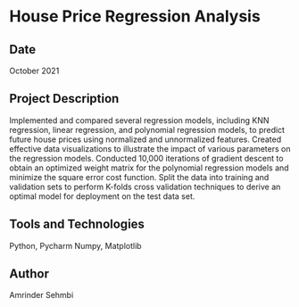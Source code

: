 # House Price Regression Analysis

## Date

October 2021

## Project Description

Implemented and compared several regression models, including KNN regression, linear regression, and polynomial regression models, to predict future house prices using normalized and unnormalized features.
Created effective data visualizations to illustrate the impact of various parameters on the regression models.
Conducted 10,000 iterations of gradient descent to obtain an optimized weight matrix for the polynomial regression models and minimize the square error cost function.
Split the data into training and validation sets to perform K-folds cross validation techniques to derive an optimal model for deployment on the test data set.

## Tools and Technologies

Python, Pycharm Numpy, Matplotlib

## Author

Amrinder Sehmbi


